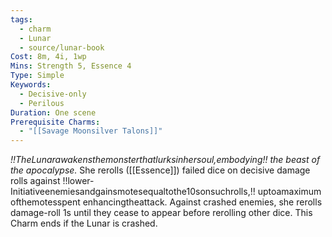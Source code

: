 ```yaml
---
tags:
  - charm
  - Lunar
  - source/lunar-book
Cost: 8m, 4i, 1wp
Mins: Strength 5, Essence 4
Type: Simple
Keywords:
  - Decisive-only
  - Perilous
Duration: One scene
Prerequisite Charms:
  - "[[Savage Moonsilver Talons]]"
---
```

*!!TheLunarawakensthemonsterthatlurksinhersoul,embodying!! the beast of the apocalypse.*
She rerolls ([[Essence]]) failed dice on decisive damage rolls against !!lower-Initiativeenemiesandgainsmotesequaltothe10sonsuchrolls,!! uptoamaximum ofthemotesspent enhancingtheattack. Against crashed enemies, she rerolls damage-roll 1s until they cease to appear before rerolling other dice. This Charm ends if the Lunar is crashed.
